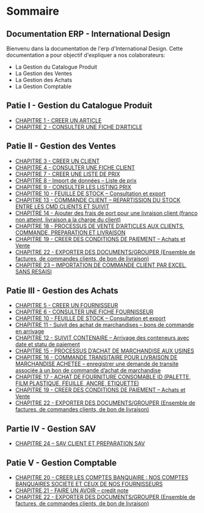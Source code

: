 # Sommaire

## Documentation ERP - International Design

Bienvenu dans la documentation de l'erp d'International Design.
Cette documentation a pour objectif d'expliquer a nos colaborateurs:

* La Gestion du Catalogue Produit
* La Gestion des Ventes
* La Gestion des Achats
* La Gestion Comptable

## Patie I - Gestion du Catalogue Produit

* [CHAPITRE 1 - CREER UN ARTICLE](pages/chapter_01.md)
* [CHAPITRE 2 - CONSULTER UNE FICHE D’ARTICLE](pages/chapter_02.md)

## Patie II - Gestion des Ventes

* [CHAPITRE 3 - CREER UN CLIENT](pages/chapter_03.md)
* [CHAPITRE 4 - CONSULTER UNE FICHE CLIENT](pages/chapter_04.md)
* [CHAPITRE 7 - CREER UNE LISTE DE PRIX ](pages/chapter_07.md)
* [CHAPITRE 8 - Import de données – Liste de prix](pages/chapter_08.md)
* [CHAPITRE 9 - CONSULTER LES LISTING PRIX](pages/chapter_09.md)
* [CHAPITRE 10 - FEUILLE DE STOCK – Consultation et export](pages/chapter_10.md)
* [CHAPITRE 13 - COMMANDE CLIENT – REPARTISSION DU STOCK ENTRE LES CMD CLIENTS ET SUIVIT](pages/chapter_13.md)
* [CHAPITRE 14 - Ajouter des frais de port pour une livraison client (franco non atteint, livraison a la charge du client)](pages/chapter_14.md)
* [CHAPITRE 18 - PROCESSUS DE VENTE D’ARTICLES AUX CLIENTS, COMMANDE, PREPARATION ET LIVRAISON](pages/chapter_18.md)
* [CHAPITRE 19 - CREER DES CONDITIONS DE PAIEMENT – Achats et Vente](pages/chapter_19.md) 
* [CHAPITRE 22 - EXPORTER DES DOCUMENTS/GROUPER (Ensemble de factures, de commandes clients, de bon de livraison)](pages/chapter_22.md)
* [CHAPITRE 23 – IMPORTATION DE COMMANDE CLIENT PAR EXCEL, SANS RESAISI](pages/chapter_23.md)

## Patie III - Gestion des Achats

* [CHAPITRE 5 - CREER UN FOURNISSEUR](pages/chapter_05.md)
* [CHAPITRE 6 - CONSULTER UNE FICHE FOURNISSEUR](pages/chapter_06.md)
* [CHAPITRE 10 - FEUILLE DE STOCK – Consultation et export](pages/chapter_10.md)
* [CHAPITRE 11 - Suivit des achat de marchandises – bons de commande en arrivage](pages/chapter_11.md)
* [CHAPITRE 12 - SUIVIT CONTENAIRE – Arrivage des conteneurs avec date et statu de paiement](pages/chapter_12.md)
* [CHAPITRE 15 - PROCESSUS D’ACHAT DE MARCHANDISE AUX USINES](pages/chapter_15.md)
* [CHAPITRE 16 - COMMANDE TRANSITAIRE POUR LIVRAISON DE MARCHANDISE ACHETEE – enregistrer une demande de transite associée à un bon de commande d’achat de marchandise](pages/chapter_16.md) 
* [CHAPITRE 17 - ACHAT DE FOURNITURE CONSOMABLE ID (PALETTE, FILM PLASTIQUE, FEUILLE, ANCRE, ETIQUETTE)](pages/chapter_17.md)
* [CHAPITRE 19 - CREER DES CONDITIONS DE PAIEMENT – Achats et Vente](pages/chapter_19.md) 
* [CHAPITRE 22 - EXPORTER DES DOCUMENTS/GROUPER (Ensemble de factures, de commandes clients, de bon de livraison)](pages/chapter_22.md)

## Partie IV - Gestion SAV

* [CHAPITRE 24 – SAV CLIENT ET PREPARATION SAV ](pages/chapter_24.md)

## Patie V - Gestion Comptable

* [CHAPITRE 20 - CREER LES COMPTES BANQUAIRE : NOS COMPTES BANQUAIRES SOCIETE ET CEUX DE NOS FOURNISSEURS](pages/chapter_20.md)
* [CHAPITRE 21 - FAIRE UN AVOIR – credit note](pages/chapter_21.md) 
* [CHAPITRE 22 - EXPORTER DES DOCUMENTS/GROUPER (Ensemble de factures, de commandes clients, de bon de livraison)](pages/chapter_22.md)
